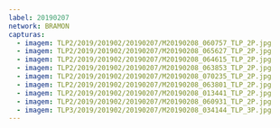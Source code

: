 ```yaml
---
label: 20190207
network: BRAMON
capturas:
  - imagem: TLP2/2019/201902/20190207/M20190208_060757_TLP_2P.jpg
  - imagem: TLP2/2019/201902/20190207/M20190208_065627_TLP_2P.jpg
  - imagem: TLP2/2019/201902/20190207/M20190208_064615_TLP_2P.jpg
  - imagem: TLP2/2019/201902/20190207/M20190208_063853_TLP_2P.jpg
  - imagem: TLP2/2019/201902/20190207/M20190208_070235_TLP_2P.jpg
  - imagem: TLP2/2019/201902/20190207/M20190208_063801_TLP_2P.jpg
  - imagem: TLP2/2019/201902/20190207/M20190208_013441_TLP_2P.jpg
  - imagem: TLP2/2019/201902/20190207/M20190208_060931_TLP_2P.jpg
  - imagem: TLP3/2019/201902/20190207/M20190208_034144_TLP_3P.jpg
---
```

